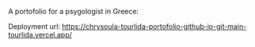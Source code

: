 A portofolio for a psygologist in Greece:

Deployment url: https://chrysoula-tourlida-portofolio-github-io-git-main-tourlida.vercel.app/
